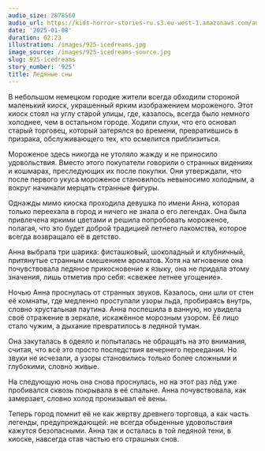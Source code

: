 ```yaml
---
audio_size: 2878560
audio_url: https://kids-horror-stories-ru.s3.eu-west-1.amazonaws.com/audio/925-icedreams.mp3
date: '2025-01-08'
duration: 02:23
illustration: /images/925-icedreams.jpg
image_source: /images/925-icedreams-source.jpg
slug: 925-icedreams
story_number: '925'
title: Ледяные сны
---
```


В небольшом немецком городке жители всегда обходили стороной маленький киоск, украшенный ярким изображением мороженого. Этот киоск стоял на углу старой улицы, где, казалось, всегда было немного холоднее, чем в остальном городе. Ходили слухи, что его основал старый торговец, который затерялся во времени, превратившись в призрака, обслуживающего тех, кто осмелится приблизиться.

Мороженое здесь никогда не утоляло жажду и не приносило удовольствия. Вместо этого покупатели говорили о странных видениях и кошмарах, преследующих их после покупки. Они утверждали, что после первого укуса мороженое становилось невыносимо холодным, а вокруг начинали мерцать странные фигуры.

Однажды мимо киоска проходила девушка по имени Анна, которая только переехала в город и ничего не знала о его легендах. Она была привлечена яркими цветами и решила попробовать мороженое, полагая, что это будет доброй традицией летнего лакомства, которое всегда возвращало её в детство.

Анна выбрала три шарика: фисташковый, шоколадный и клубничный, притянутые странным смешением ароматов. Хотя на мгновение она почувствовала ледяное прикосновение к языку, она не придала этому значения, лишь отметив про себя: «свежее летнее угощение».

Ночью Анна проснулась от странных звуков. Казалось, они шли от стен её комнаты, где медленно проступали узоры льда, пробираясь внутрь, словно хрустальная паутина. Анна поспешила в ванную, но увидела своё отражение в зеркале, искажённое морозным узором. Её лицо стало чужим, а дыхание превратилось в ледяной туман.

Она закуталась в одеяло и попыталась не обращать на это внимания, считая, что всё это просто последствия вечернего переедания. Но звуки не исчезали, а узоры становились только более сложными и глубокими, словно живые.

На следующую ночь она снова проснулась, но на этот раз лёд уже пробивался сквозь покрывала в её спальне. Анна почувствовала, как замерзает, словно холод пронизывал её вены.

Теперь город помнит её не как жертву древнего торговца, а как часть легенды, предупреждающей: не всегда обыденные удовольствия кажутся безопасными. Анна так и осталась в той ледяной тени, в киоске, навсегда став частью его страшных снов.